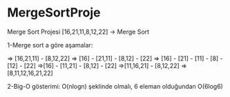 # MergeSortProje
Merge Sort Projesi 
[16,21,11,8,12,22] -> Merge Sort

1-Merge sort a göre aşamalar:

 => [16,21,11] - [8,12,22]
 => [16] - [21,11] - [8,12] - [22]
 => [16] - [21] - [11] - [8] - [12] - [22]
 =>[16] - [11,21] - [8,12] - [22]
 =>[11,16,21] - [8,12,22]
 => [8,11,12,16,21,22]

2-Big-O gösterimi:
  O(nlogn) şeklinde olmalı, 6 eleman olduğundan O(6log6)
